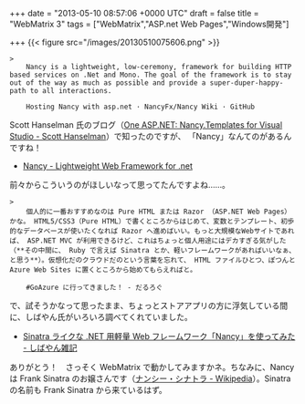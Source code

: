 
+++
date = "2013-05-10 08:57:06 +0000 UTC"
draft = false
title = "WebMatrix 3"
tags = ["WebMatrix","ASP.net Web Pages","Windows開発"]

+++
{{< figure src="/images/20130510075606.png"  >}}<br/>


    >
        Nancy is a lightweight, low-ceremony, framework for building HTTP based services on .Net and Mono. The goal of the framework is to stay out of the way as much as possible and provide a super-duper-happy-path to all interactions.

        Hosting Nancy with asp.net · NancyFx/Nancy Wiki · GitHub
    
Scott Hanselman 氏のブログ（<a href="http://www.hanselman.com/blog/OneASPNETNancyTemplatesForVisualStudio.aspx">One ASP.NET: Nancy.Templates for Visual Studio - Scott Hanselman</a>）で知ったのですが、 「Nancy」なんてのがあるんですね！

<ul>
<li><a href="http://nancyfx.org/">Nancy - Lightweight Web Framework for .net</a></li>
</ul>前々からこういうのがほしいなって思ってたんですよね……。

    >
        個人的に一番おすすめなのは Pure HTML または Razor （ASP.NET Web Pages）かな。 HTML5/CSS3（Pure HTML）で書くところからはじめて、変数とテンプレート、初歩的なデータベースが使いたくなれば Razor へ進めばいい。もっと大規模なWebサイトであれば、 ASP.NET MVC が利用できるけど、これはちょっと個人用途にはデカすぎる気がした（**その中間に、 Ruby で言えば Sinatra とか、軽いフレームワークがあればいいなぁ、と思う**）。仮想化だのクラウドだのという言葉を忘れて、 HTML ファイルひとつ、ぽつんと Azure Web Sites に置くところから始めてもらえればと。

        #GoAzure に行ってきました！ - だるろぐ
    
で、試そうかなって思ったまま、ちょっとストアアプリの方に浮気している間に、しばやん氏がいろいろ調べてくれていました。

<ul>
<li><a href="http://shiba-yan.hatenablog.jp/entry/20130509/1368107112">Sinatra ライクな .NET 用軽量 Web フレームワーク「Nancy」を使ってみた - しばやん雑記</a></li>
</ul>ありがとう！　さっそく WebMatrix で動かしてみますかネ。ちなみに、Nancy は Frank Sinatra のお嬢さんです（<a href="http://ja.wikipedia.org/wiki/%E3%83%8A%E3%83%B3%E3%82%B7%E3%83%BC%E3%83%BB%E3%82%B7%E3%83%8A%E3%83%88%E3%83%A9">ナンシー・シナトラ - Wikipedia</a>）。Sinatra の名前も Frank Sinatra から来ているはず。



